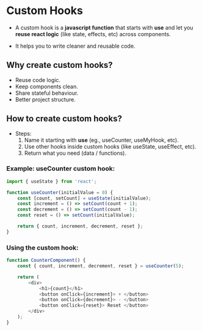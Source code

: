 # Custom Hooks

* A custom hook is a **javascript function** that starts with **use** and let you **reuse react logic** (like state, effects, etc) across components.

* It helps you to write cleaner and reusable code.

## Why create custom hooks?

* Reuse code logic.
* Keep components clean.
* Share stateful behaviour.
* Better project structure.

## How to **create** custom hooks?
* Steps:
    1. Name it starting with **use** (eg., useCounter, useMyHook, etc).
    2. Use other hooks inside custom hooks (like useState, useEffect, etc).
    3. Return what you need (data / functions).

### Example: useCounter custom hook:
```js
import { useState } from 'react';

function useCounter(initialValue = 0) {
    const [count, setCount] = useState(initialValue);
    const increment = () => setCount(count + 1);
    const decrement = () => setCount(count - 1);
    const reset = () => setCount(initialValue);

    return { count, increment, decrement, reset };
}
```

### Using the custom hook:
```js
function CounterComponent() {
    const { count, increment, decrement, reset } = useCounter(5);

    return (
        <div>
            <h1>{count}</h1>
            <button onClick={increment}> + </button>
            <button onClick={decrement}> - </button>
            <button onClick={reset}> Reset </button>
        </div>
    );
}
```